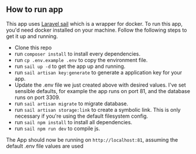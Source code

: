 ## How to run app
This app uses [Laravel sail](https://laravel.com/docs/sail) which is a wrapper for docker. To run this app, you'd need docker installed on your machine. Follow the following steps to get it up and running.

- Clone this repo
- run `composer install` to install every dependencies.
- run `cp .env.example .env` to copy the environment file.
- run `sail up -d` to get the app up and running.
- run `sail artisan key:generate` to generate a application key for your app.
- Update the .env file we just created above with desired values. I've set sensible defaults, for example the app runs on port 81, and the database runs on port 3309.
- run `sail artisan migrate` to migrate database.
- run `sail artisan storage:link` to create a symbolic link. This is only necessary if you're using the default filesystem config.
- run `sail npm install` to install all dependencies.
- run `sail npm run dev` to compile js.

The App should now be running on `http://localhost:81`, assuming the default .env file values are used
